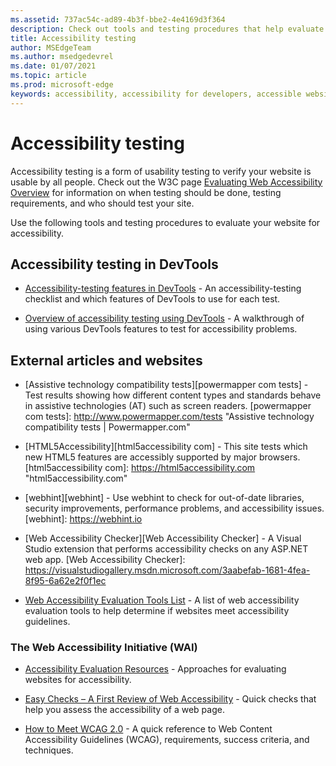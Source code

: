 ```yaml
---
ms.assetid: 737ac54c-ad89-4b3f-bbe2-4e4169d3f364
description: Check out tools and testing procedures that help evaluate a website's accessibility.
title: Accessibility testing
author: MSEdgeTeam
ms.author: msedgedevrel
ms.date: 01/07/2021
ms.topic: article
ms.prod: microsoft-edge
keywords: accessibility, accessibility for developers, accessible websites, edge, web development, ARIA, developer, UIA, UI Automation
---
```

# Accessibility testing

Accessibility testing is a form of usability testing to verify your website is usable by all people. Check out the W3C page [Evaluating Web Accessibility Overview](https://www.w3.org/WAI/test-evaluate) for information on when testing should be done, testing requirements, and who should test your site.

Use the following tools and testing procedures to evaluate your website for accessibility.


<!-- ====================================================================== -->
## Accessibility testing in DevTools

*   [Accessibility-testing features in DevTools][DevtoolsAccessibilityReference] - An accessibility-testing checklist and which features of DevTools to use for each test.

*   [Overview of accessibility testing using DevTools][DevtoolsAccessibilityAccessibilitytestingindevtools] - A walkthrough of using various DevTools features to test for accessibility problems.


<!-- ====================================================================== -->
## External articles and websites

<!-- *  [Assistive technology compatibility tests](http://www.powermapper.com/tests) - Test results showing how different content types and standards behave in assistive technologies (AT) such as screen readers. -->

*  [Assistive technology compatibility tests][powermapper com tests] - Test results showing how different content types and standards behave in assistive technologies (AT) such as screen readers.
[powermapper com tests]: http://www.powermapper.com/tests "Assistive technology compatibility tests | Powermapper.com"

*  [HTML5Accessibility][html5accessibility com] - This site tests which new HTML5 features are accessibly supported by major browsers.
[html5accessibility com]: https://html5accessibility.com "html5accessibility.com"

*  [webhint][webhint] - Use webhint to check for out-of-date libraries, security improvements, performance problems, and accessibility issues.
[webhint]: https://webhint.io

*  [Web Accessibility Checker][Web Accessibility Checker] - A Visual Studio extension that performs accessibility checks on any ASP.NET web app.
[Web Accessibility Checker]: https://visualstudiogallery.msdn.microsoft.com/3aabefab-1681-4fea-8f95-6a62e2f0f1ec

*  [Web Accessibility Evaluation Tools List](https://www.w3.org/WAI/ER/tools/index.html 'Web Accessibility Evaluation Tools List') - A list of web accessibility evaluation tools to help determine if websites meet accessibility guidelines.

### The Web Accessibility Initiative (WAI)

*  [Accessibility Evaluation Resources](https://www.w3.org/WAI/eval/Overview.html 'Accessibility Evaluation Resources') - Approaches for evaluating websites for accessibility.

*  [Easy Checks – A First Review of Web Accessibility](https://www.w3.org/WAI/eval/preliminary.html) - Quick checks that help you assess the accessibility of a web page.

*  [How to Meet WCAG 2.0](https://www.w3.org/WAI/WCAG20/quickref) - A quick reference to Web Content Accessibility Guidelines (WCAG), requirements, success criteria, and techniques.


<!-- ====================================================================== -->
<!-- links -->
[DevtoolsAccessibilityAccessibilitytestingindevtools]: ../devtools-guide-chromium/accessibility/accessibility-testing-in-devtools.md "Overview of accessibility testing using DevTools | Microsoft Edge Developer documentation"
[DevtoolsAccessibilityReference]: ../devtools-guide-chromium/accessibility/reference.md "Accessibility-testing features in DevTools | Microsoft Edge Developer documentation"
<!-- external links -->
